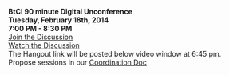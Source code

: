   
  
  
<b>BtCI 90 minute Digital Unconference   
Tuesday, February 18th, 2014   
7:00 PM - 8:30 PM</b>   
[Join the Discussion](https://plus.google.com/hangouts/_/hoaevent/AP36tYfEhW8dU54k2Wa4T3_kTfPbfZrBSOVMmH4icNI9hiumHRuj2A?authuser=1&hl=en)  
[Watch the Discussion](https://plus.google.com/u/1/events/ccm0t6a7lgq43khgi34tvq39pbs)  
The Hangout link will be posted below video window at 6:45 pm.  
Propose sessions in our [Coordination Doc](https://docs.google.com/spreadsheet/ccc?key=0Aqe_OvhjNeDPdDB4T3haUDdGM2Roanp6bURNNUMxMkE#gid=0)  
